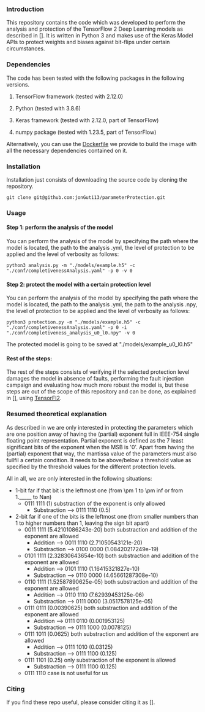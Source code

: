 ### Introduction
This repository contains the code which was developed to perform the analysis and protection of the TensorFlow 2 Deep Learning models as described in []. It is written in Python 3 and makes use of the Keras Model APIs to protect weights and biases against bit-flips under certain circumstances.

### Dependencies
The code has been tested with the following packages in the following versions.
1. TensorFlow framework (tested with 2.12.0)

2. Python (tested with 3.8.6)

3. Keras framework (tested with 2.12.0, part of TensorFlow)

4. numpy package (tested with 1.23.5, part of TensorFlow)

Alternatively, you can use the [Dockerfile](parameterProtection/Dockerfile) we provide to build the image with all the necessary dependencies contained on it.

### Installation

Installation just consists of downloading the source code by cloning the repository.

`git clone git@github.com:jonGuti13/parameterProtection.git`

### Usage

#### Step 1: perform the analysis of the model
You can perform the analysis of the model by specifying the path where the model is located, the path to the analysis .yml, the level of protection to be applied
and the level of verbosity as follows:

`python3 analysis.py -m "./models/example.h5" -c "./conf/completivenessAnalysis.yaml" -p 0 -v 0`

#### Step 2: protect the model with a certain protection level
You can perform the analysis of the model by specifying the path where the model is located, the path to the analysis .yml, the path to the analysis .npy, the level of protection to be applied and the level of verbosity as follows:

`python3 protection.py -m "./models/example.h5" -c "./conf/completivenessAnalysis.yaml" -p 0 -i "./conf/completiveness_analysis_u0_l0.npy" -v 0`

The protected model is going to be saved at "./models/example_u0_l0.h5"

#### Rest of the steps:
The rest of the steps consists of verifying if the selected protection level damages the model in absence of faults, performing the fault injection campaign and evaluating how much more robust the model is, but these steps are out of the scope of this repository and can be done, as explained in [], using [TensorFI2](https://github.com/DependableSystemsLab/TensorFI2).

### Resumed theoretical explanation
As described in []() we are only interested in protecting the parameters which are one position away of having the (partial) exponent full in IEEE-754 single floating point representation. Partial exponent is defined as the 7 least significant bits of the exponent when the MSB is '0'. Apart from having the (partial) exponent that way, the mantissa value of the parameters must also fullfil a certain condition. It needs to be above/below a threshold value as specified by the threshold values for the different protection levels.

All in all, we are only interested in the following situations:
- 1-bit far if that bit is the leftmost one	(from \pm 1 to \pm inf or from 1._____ to Nan)
	- 0111 1111 (1) substraction of the exponent is only allowed
    	- Substraction --> 0111 1110 (0.5)
- 2-bit far if one of the bits is the leftmost one (from smaller numbers than 1 to higher numbers than 1, leaving the sign bit apart)
    - 0011 1111 (5.42101086243e-20) both substraction and addition of the exponent are allowed
        - Addition --> 0011 1110 (2.71050543121e-20)
        - Substraction --> 0100 0000 (1.08420217249e-19)
    - 0101 1111 (2.32830643654e-10) both substraction and addition of the exponent are allowed
        - Addition --> 0101 1110 (1.16415321827e-10)
        - Substraction --> 0110 0000 (4.65661287308e-10)
    - 0110 1111 (1.52587890625e-05) both substraction and addition of the exponent are allowed
        - Addition --> 0110 1110 (7.62939453125e-06)
        - Substraction --> 0111 0000 (3.0517578125e-05)
    - 0111 0111 (0.00390625) both substraction and addition of the exponent are allowed
        - Addition --> 0111 0110 (0.001953125)
        - Substraction --> 0111 1000 (0.0078125)
    - 0111 1011 (0.0625) both substraction and addition of the exponent are allowed
        - Addition --> 0111 1010 (0.03125)
        - Substraction --> 0111 1100 (0.125)
    - 0111 1101 (0.25) only substraction of the exponent is allowed
        - Substraction --> 0111 1100 (0.125)
    - 0111 1110 case is not useful for us

### Citing
If you find these repo useful, please consider citing it as [].